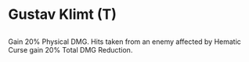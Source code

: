 # Gustav Klimt (T)

## 

Gain 20% Physical DMG. Hits taken from an enemy affected by Hematic Curse gain 20% Total DMG Reduction.